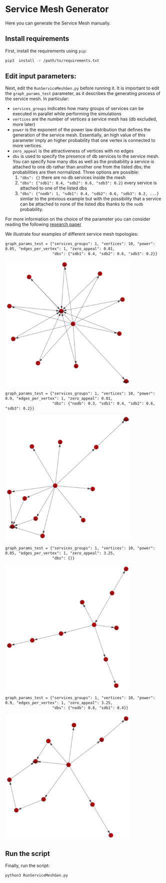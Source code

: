 # Service Mesh Generator
Here you can generate the Service Mesh manually.

## Install requirements
First, install the requirements using ``pip``:

```zsh
pip3  install -r /path/to/requirements.txt
```

## Edit input parameters:
Next, edit the ``RunServiceMeshGen.py`` before running it.
It is important to edit the `graph_params_test` parameter, as it describes the generating process of the service mesh.
In particular:

* `services_groups` indicates how many groups of services can be executed in parallel while performing the simulations 
* `vertices` are the number of vertices a service mesh has (db excluded, more later)
* `power` is the exponent of the power law distribution that defines the generation of the service mesh. Essentially, an high value of this parameter imply an higher probability that one vertex is connected to more vertices. 
* `zero_appeal` is the attractiveness of vertices with no edges
* `dbs` is used to specify the presence of db services to the service mesh. You can specify how many dbs as well as the probability a service is attached to one db rathar than another one from the listed dbs; the probabilities are then normalized. Three options are possible:
    1. `"dbs": {}` there are no db services inside the mesh 
    1. `"dbs": {"sdb1": 0.4, "sdb2": 0.6, "sdb3": 0.2}` every service is attached to one of the listed dbs
    1. `"dbs": {"nodb": 1, "sdb1": 0.4, "sdb2": 0.6, "sdb3": 0.2, ...}` similar to the previous example but with the possibility that a service can be attached to none of the listed dbs thanks to the `nodb` probability.
  
For more information on the choice of the parameter you can consider reading the following [research paper]("https://researchcommons.waikato.ac.nz/bitstream/handle/10289/13981/EVOKE_CASCON_2020_paper_37_WeakestLink.pdf?sequence=11&isAllowed=y")

We illustrate four examples of different service mesh topologies:
```
graph_params_test = {"services_groups": 1, "vertices": 10, "power": 0.05, "edges_per_vertex": 1, "zero_appeal": 0.01,
                     "dbs": {"sdb1": 0.4, "sdb2": 0.6, "sdb3": 0.2}}
```

<img width="400" height="400" src="../Docs/service_mesh_example_1.png">

```
graph_params_test = {"services_groups": 1, "vertices": 10, "power": 0.9, "edges_per_vertex": 1, "zero_appeal": 0.01,
                     "dbs": {"nodb": 0.3, "sdb1": 0.4, "sdb2": 0.6, "sdb3": 0.2}}
```

<img width="400" height="400" src="../Docs/service_mesh_example_2.png">

```
graph_params_test = {"services_groups": 1, "vertices": 10, "power": 0.05, "edges_per_vertex": 1, "zero_appeal": 3.25,
                     "dbs": {}}
```

<img width="400" height="400" src="../Docs/service_mesh_example_3.png">

```
graph_params_test = {"services_groups": 1, "vertices": 10, "power": 0.9, "edges_per_vertex": 1, "zero_appeal": 3.25,
                     "dbs": {"nodb": 0.8, "sdb1": 0.4}}
```

<img width="400" height="400" src="../Docs/service_mesh_example_4.png">

## Run the script
Finally, run the script:

```
python3 RunServiceMeshGen.py
```